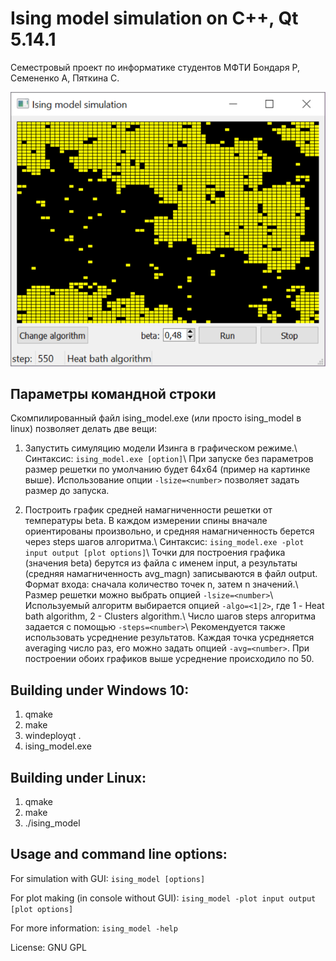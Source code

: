 # Ising model simulation on C++, Qt 5.14.1

Семестровый проект по информатике студентов МФТИ Бондаря Р, Семененко А, Пяткина С.

![Screenshot](ising_gui.png)

## Параметры командной строки
Скомпилированный файл ising_model.exe (или просто ising_model в linux) позволяет делать две вещи:
1) Запустить симуляцию модели Изинга в графическом режиме.\\
  Синтаксис: `ising_model.exe [option]`\\
  При запуске без параметров размер решетки по умолчанию будет 64x64 (пример на картинке выше). Использование опции `-lsize=<number>` позволяет задать размер до запуска.

2) Построить график средней намагниченности решетки от температуры beta. В каждом измерении спины вначале ориентированы произвольно, и средняя намагниченность берется через steps шагов алгоритма.\\
    Синтаксис: `ising_model.exe -plot input output [plot options]`\\
    Точки для построения графика (значения beta) берутся из файла с именем input, а результаты (средняя намагниченность avg_magn) записываются в файл output. Формат входа: сначала количество точек n, затем n значений.\\
    Размер решетки можно выбрать опцией `-lsize=<number>`\\
    Используемый алгоритм выбирается опцией `-algo=<1|2>`, где 1 - Heat bath algorithm, 2 - Clusters algorithm.\\
    Число шагов steps алгоритма задается с помощью `-steps=<number>`\\
    Рекомендуется также использовать усреднение результатов. Каждая точка усредняется averaging число раз, его можно задать опцией `-avg=<number>`. При построении обоих графиков выше усреднение происходило по 50.
    
## Building under Windows 10:
1) qmake
2) make
3) windeployqt .
4) ising_model.exe

## Building under Linux:
1) qmake
2) make
3) ./ising_model

## Usage and command line options:
For simulation with GUI: `ising_model [options]`

For plot making (in console without GUI): `ising_model -plot input output [plot options]`

For more information: `ising_model -help`

License: GNU GPL
